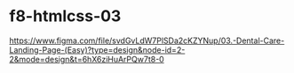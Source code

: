 # f8-htmlcss-03

https://www.figma.com/file/svdGvLdW7PlSDa2cKZYNup/03.-Dental-Care-Landing-Page-(Easy)?type=design&node-id=2-2&mode=design&t=6hX6ziHuArPQw7t8-0
